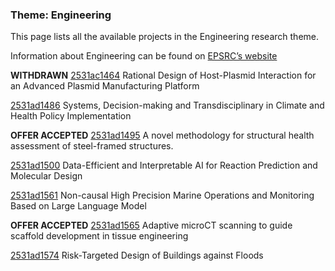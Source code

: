 ### Theme: Engineering

This page lists all the available projects in the Engineering research theme.

Information about Engineering can be found on [EPSRC’s website](https://www.ukri.org/what-we-offer/browse-our-areas-of-investment-and-support/engineering-theme/)

**WITHDRAWN** [2531ac1464](../projects/2531ac1464.md) Rational Design of Host-Plasmid Interaction for an Advanced Plasmid Manufacturing Platform

[2531ad1486](../projects/2531ad1486.md) Systems, Decision-making and Transdisciplinary in Climate and Health Policy Implementation

**OFFER ACCEPTED** [2531ad1495](../projects/2531ad1495.md) A novel methodology for structural health assessment of steel-framed structures.

[2531ad1500](../projects/2531ad1500.md) Data-Efficient and Interpretable AI for Reaction Prediction and Molecular Design

[2531ad1561](../projects/2531ad1561.md) Non-causal High Precision Marine Operations and Monitoring Based on Large Language Model

**OFFER ACCEPTED** [2531ad1565](../projects/2531ad1565.md) Adaptive microCT scanning to guide scaffold development in tissue engineering

[2531ad1574](../projects/2531ad1574.md) Risk-Targeted Design of Buildings against Floods

